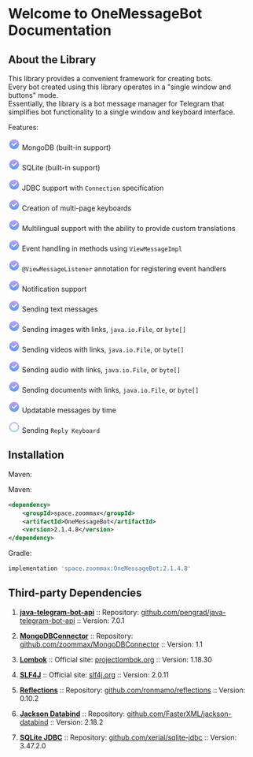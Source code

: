 # Welcome to OneMessageBot Documentation

## About the Library
This library provides a convenient framework for creating bots.  
Every bot created using this library operates in a "single window and buttons" mode.  
Essentially, the library is a bot message manager for Telegram that simplifies bot functionality to a single window and keyboard interface.

Features:

<img src="assets/checkbox.png" alt="drawing" width="24"/> MongoDB (built-in support)

<img src="assets/checkbox.png" alt="drawing" width="24"/> SQLite (built-in support)

<img src="assets/checkbox.png" alt="drawing" width="24"/> JDBC support with `Connection` specification

<img src="assets/checkbox.png" alt="drawing" width="24"/> Creation of multi-page keyboards

<img src="assets/checkbox.png" alt="drawing" width="24"/> Multilingual support with the ability to provide custom translations

<img src="assets/checkbox.png" alt="drawing" width="24"/> Event handling in methods using `ViewMessageImpl`

<img src="assets/checkbox.png" alt="drawing" width="24"/> `@ViewMessageListener` annotation for registering event handlers

<img src="assets/checkbox.png" alt="drawing" width="24"/> Notification support

<img src="assets/checkbox.png" alt="drawing" width="24"/> Sending text messages

<img src="assets/checkbox.png" alt="drawing" width="24"/> Sending images with links, `java.io.File`, or `byte[]`

<img src="assets/checkbox.png" alt="drawing" width="24"/> Sending videos with links, `java.io.File`, or `byte[]`

<img src="assets/checkbox.png" alt="drawing" width="24"/> Sending audio with links, `java.io.File`, or `byte[]`

<img src="assets/checkbox.png" alt="drawing" width="24"/> Sending documents with links, `java.io.File`, or `byte[]`

<img src="assets/checkbox.png" alt="drawing" width="24"/> Updatable messages by time

<img src="assets/round.png" alt="drawing" width="24"/> Sending `Reply Keyboard`

## Installation

Maven:

Maven:
```xml
<dependency>
    <groupId>space.zoommax</groupId>
    <artifactId>OneMessageBot</artifactId>
    <version>2.1.4.8</version>
</dependency>
```

Gradle:
```groovy
implementation 'space.zoommax:OneMessageBot:2.1.4.8'
```

## Third-party Dependencies

1. **[java-telegram-bot-api](https://github.com/pengrad/java-telegram-bot-api)** ::
   Repository: [github.com/pengrad/java-telegram-bot-api](https://github.com/pengrad/java-telegram-bot-api) ::
   Version: 7.0.1

2. **[MongoDBConnector](https://github.com/zoommax/MongoDBConnector)** ::
Repository: [github.com/zoommax/MongoDBConnector](https://github.com/zoommax/MongoDBConnector) ::
Version: 1.1

3. **[Lombok](https://projectlombok.org/)** ::
Official site: [projectlombok.org](https://projectlombok.org/) ::
Version: 1.18.30

4. **[SLF4J](http://www.slf4j.org/)** ::
Official site: [slf4j.org](http://www.slf4j.org/) ::
Version: 2.0.11

5. **[Reflections](https://github.com/ronmamo/reflections)** ::
Repository: [github.com/ronmamo/reflections](https://github.com/ronmamo/reflections) ::
Version: 0.10.2

6. **[Jackson Databind](https://github.com/FasterXML/jackson-databind)** ::
Repository: [github.com/FasterXML/jackson-databind](https://github.com/FasterXML/jackson-databind) ::
Version: 2.18.2

7. **[SQLite JDBC](https://github.com/xerial/sqlite-jdbc)** ::
Repository: [github.com/xerial/sqlite-jdbc](https://github.com/xerial/sqlite-jdbc) ::
Version: 3.47.2.0